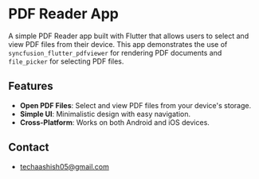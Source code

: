 # PDF Reader App

A simple PDF Reader app built with Flutter that allows users to select and view PDF files from their device. This app demonstrates the use of `syncfusion_flutter_pdfviewer` for rendering PDF documents and `file_picker` for selecting PDF files.

## Features

- **Open PDF Files**: Select and view PDF files from your device's storage.
- **Simple UI**: Minimalistic design with easy navigation.
- **Cross-Platform**: Works on both Android and iOS devices.

## Contact
- techaashish05@gmail.com